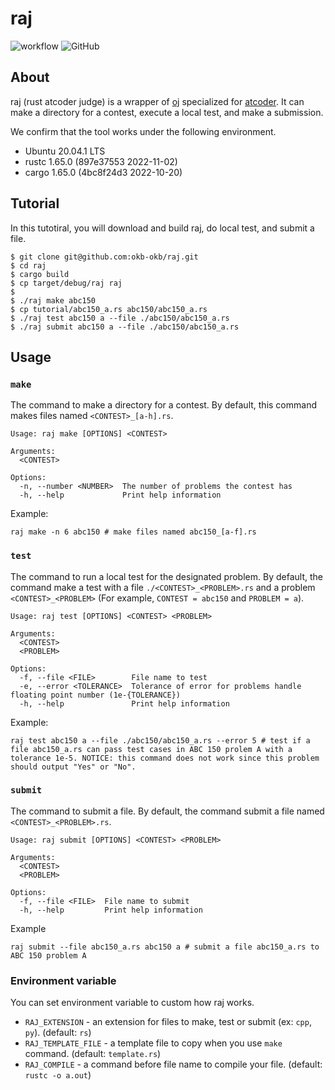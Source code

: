 # raj
![workflow](https://github.com/okb-okb/raj/actions/workflows/ci.yml/badge.svg)
![GitHub](https://img.shields.io/github/license/okb-okb/raj?label=license)

## About
raj (rust atcoder judge) is a wrapper of [oj](https://github.com/online-judge-tools/oj) specialized for [atcoder](https://atcoder.jp/).
It can make a directory for a contest, execute a local test, and make a submission.

We confirm that the tool works under the following environment.

- Ubuntu 20.04.1 LTS
- rustc 1.65.0 (897e37553 2022-11-02)
- cargo 1.65.0 (4bc8f24d3 2022-10-20)

## Tutorial
In this tutotiral, you will download and build raj, do local test, and submit a file.

```
$ git clone git@github.com:okb-okb/raj.git
$ cd raj
$ cargo build
$ cp target/debug/raj raj
$
$ ./raj make abc150
$ cp tutorial/abc150_a.rs abc150/abc150_a.rs
$ ./raj test abc150 a --file ./abc150/abc150_a.rs
$ ./raj submit abc150 a --file ./abc150/abc150_a.rs
```

## Usage
### `make`
The command to make a directory for a contest. By default, this command makes files named `<CONTEST>_[a-h].rs`.

```
Usage: raj make [OPTIONS] <CONTEST>

Arguments:
  <CONTEST>

Options:
  -n, --number <NUMBER>  The number of problems the contest has
  -h, --help             Print help information
```

Example:
```
raj make -n 6 abc150 # make files named abc150_[a-f].rs
```

### `test`
The command to run a local test for the designated problem. By default, the command make a test with a file `./<CONTEST>_<PROBLEM>.rs` and a problem `<CONTEST>_<PROBLEM>` (For example, `CONTEST = abc150` and `PROBLEM = a`).

```
Usage: raj test [OPTIONS] <CONTEST> <PROBLEM>

Arguments:
  <CONTEST>
  <PROBLEM>

Options:
  -f, --file <FILE>        File name to test
  -e, --error <TOLERANCE>  Tolerance of error for problems handle floating point number (1e-{TOLERANCE})
  -h, --help               Print help information
```

Example:
```
raj test abc150 a --file ./abc150/abc150_a.rs --error 5 # test if a file abc150_a.rs can pass test cases in ABC 150 prolem A with a tolerance 1e-5. NOTICE: this command does not work since this problem should output "Yes" or "No". 
```

### `submit`
The command to submit a file. By default, the command submit a file named `<CONTEST>_<PROBLEM>.rs`.

```
Usage: raj submit [OPTIONS] <CONTEST> <PROBLEM>

Arguments:
  <CONTEST>
  <PROBLEM>

Options:
  -f, --file <FILE>  File name to submit
  -h, --help         Print help information
```

Example
```
raj submit --file abc150_a.rs abc150 a # submit a file abc150_a.rs to ABC 150 problem A
```

### Environment variable
You can set environment variable to custom how raj works.

- `RAJ_EXTENSION` - an extension for files to make, test or submit (ex: `cpp`, `py`). (default: `rs`)
- `RAJ_TEMPLATE_FILE` - a template file to copy when you use `make` command. (default: `template.rs`)
- `RAJ_COMPILE` - a command before file name to compile your file. (default: `rustc -o a.out`)